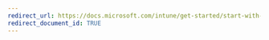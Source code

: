 ```yaml
---
redirect_url: https://docs.microsoft.com/intune/get-started/start-with-a-paid-subscription-to-microsoft-intune-step-4#assign-an-intune-user-license  
redirect_document_id: TRUE
---
```

